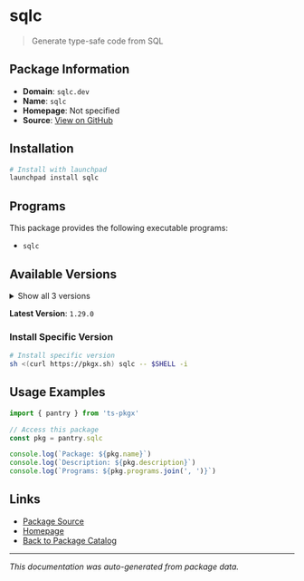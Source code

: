 # sqlc

> Generate type-safe code from SQL

## Package Information

- **Domain**: `sqlc.dev`
- **Name**: `sqlc`
- **Homepage**: Not specified
- **Source**: [View on GitHub](https://github.com/pkgxdev/pantry/tree/main/projects/sqlc.dev/package.yml)

## Installation

```bash
# Install with launchpad
launchpad install sqlc
```

## Programs

This package provides the following executable programs:

- `sqlc`

## Available Versions

<details>
<summary>Show all 3 versions</summary>

- `1.29.0`, `1.28.0`, `1.27.0`

</details>

**Latest Version**: `1.29.0`

### Install Specific Version

```bash
# Install specific version
sh <(curl https://pkgx.sh) sqlc -- $SHELL -i
```

## Usage Examples

```typescript
import { pantry } from 'ts-pkgx'

// Access this package
const pkg = pantry.sqlc

console.log(`Package: ${pkg.name}`)
console.log(`Description: ${pkg.description}`)
console.log(`Programs: ${pkg.programs.join(', ')}`)
```

## Links

- [Package Source](https://github.com/pkgxdev/pantry/tree/main/projects/sqlc.dev/package.yml)
- [Homepage](#)
- [Back to Package Catalog](../package-catalog.md)

---

*This documentation was auto-generated from package data.*
